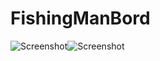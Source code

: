 # FishingManBord

![Screenshot](https://github.com/Gumiho2504/FishingManBord/blob/main/Scrennshoot/Screenshot%202024-10-16%20at%201.12.33%E2%80%AFPM.png)![Screenshot](https://github.com/Gumiho2504/FishingManBord/blob/main/Scrennshoot/Screenshot%202024-10-16%20at%201.12.57%E2%80%AFPM.png)
